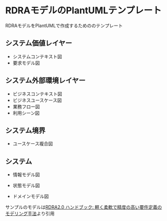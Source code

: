 # RDRAモデルのPlantUMLテンプレート

RDRAモデルをPlantUMLで作成するためののテンプレート

## システム価値レイヤー

- システムコンテキスト図
- 要求モデル図

## システム外部環境レイヤー

- ビジネスコンテキスト図
- ビジネスユースケース図
- 業務フロー図
- 利用シーン図

## システム境界

- ユースケース複合図

## システム

- 情報モデル図
- 状態モデル図

- ドメインモデル図

サンプルのモデルは[RDRA2.0 ハンドブック: 軽く柔軟で精度の高い要件定義のモデリング手法](https://amzn.to/3ObDaCm)より引用
